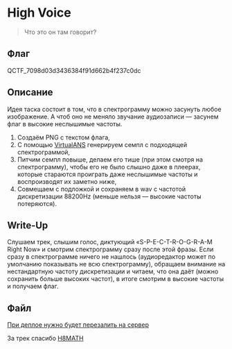 High Voice
======

> Что это он там говорит?

Флаг
----
QCTF_7098d03d3436384f91d662b4f237c0dc

Описание
------

Идея таска состоит в том, что в спектрограмму можно засунуть любое изображение. А чтоб оно не меняло звучание аудиозаписи — засунем флаг в высокие неслышимые частоты.

1. Создаём PNG с текстом флага,
2. С помощью [VirtualANS](http://www.warmplace.ru/soft/ans/index_ru.php) генерируем семпл с подходящей спектрограммой,
3. Питчим семпл повыше, делаем его тише (при этом смотря на спектрограмму), чтобы его не было слышно даже в плеерах, которые стараются проиграть даже неслышимые частоты и воспроизводят их заметно ниже,
4. Совмещаем с подложкой и сохраняем в wav с частотой дискретизации 88200Hz (меньше нельзя — высокие частоты потеряются).

Write-Up
--------

Слушаем трек, слышим голос, диктующий «S-P-E-C-T-R-O-G-R-A-M Right Now» и смотрим спектрограмму сразу после этой фразы. Если сразу в спектрограмме ничего не нашлось (аудиоредактор может по умолчанию показывать не всю спектрограмму), обращаем внимание на нестандартную частоту дискретизации и читаем, что она даёт (можно сохранить больше высоких частот), в итоге смотрим в высокие частоты и получаем флаг.


Файл
-----

[При деплое нужно будет перезалить на сервер](https://dl.dropboxusercontent.com/u/49332879/synth.wav)


За трек спасибо [H8MATH](https://vk.com/h8math)

